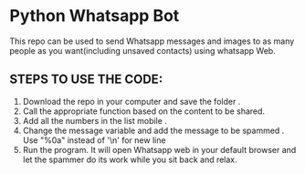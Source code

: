 # Python Whatsapp Bot
This repo can be used to send Whatsapp messages and images to as many people as you want(including unsaved contacts) using whatsapp Web.
## STEPS TO USE THE CODE:
1. Download the repo in your computer and save the folder . 
2. Call the appropriate function based on the content to be shared.
3. Add all the numbers in the list mobile . 
4. Change the message variable and add the message to be spammed . Use "%0a" instead of '\n' for new line 
5. Run the program. It will open Whatsapp web in your default browser and let the spammer do its work while you sit back and relax. 
